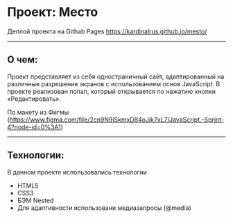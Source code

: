 # Проект: Место
Деплой проекта на Githab Pages https://kardinalrus.github.io/mesto/

****

## О чем:

Проект представляет из себя одностраничный сайт, адаптированный на различные разрешения экранов с использованием основ JavaScript.
В проекте реализован попап, который открывается по нажатию кнопки «Редактировать».

По макету из Фигмы (https://www.figma.com/file/2cn9N9jSkmxD84oJik7xL7/JavaScript.-Sprint-4?node-id=0%3A1)


****

## Технологии:
В данном проекте использовались технологии
* HTML5
* CSS3
* БЭМ Nested
* Для адаптивности использовани медиазапросы (@media)

